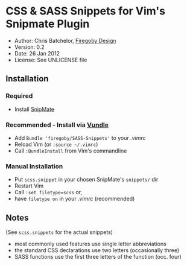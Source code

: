 # CSS & SASS Snippets for Vim's Snipmate Plugin

* Author: Chris Batchelor, [Firegoby Design](http://firegoby.com)
* Version: 0.2
* Date: 26 Jan 2012
* License: See UNLICENSE file

## Installation

### Required
* Install [SnipMate](http://www.vim.org/scripts/script.php?script_id=2540)

### Recommended - Install via [Vundle](https://github.com/gmarik/vundle)
* Add `Bundle 'firegoby/SASS-Snippets'` to your *.vimrc*
* Reload Vim (or `:source ~/.vimrc`)
* Call `:BundleInstall` from Vim's commandline

### Manual Installation
* Put `scss.snippet` in your chosen SnipMate's `snippets/` dir
* Restart Vim
* Call `:set filetype=scss` or,
* have `filetype on` in your *.vimrc* (recommended)

## Notes
(See `scss.snippets` for the actual snippets)

*	most commonly used features use single letter abbreviations
* the standard CSS declarations use two letters (occasionally three)
* SASS functions use the first three letters of the function (occ. four)

